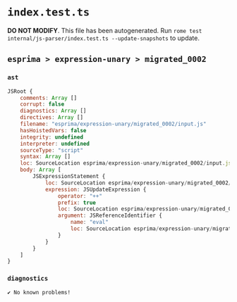 # `index.test.ts`

**DO NOT MODIFY**. This file has been autogenerated. Run `rome test internal/js-parser/index.test.ts --update-snapshots` to update.

## `esprima > expression-unary > migrated_0002`

### `ast`

```javascript
JSRoot {
	comments: Array []
	corrupt: false
	diagnostics: Array []
	directives: Array []
	filename: "esprima/expression-unary/migrated_0002/input.js"
	hasHoistedVars: false
	integrity: undefined
	interpreter: undefined
	sourceType: "script"
	syntax: Array []
	loc: SourceLocation esprima/expression-unary/migrated_0002/input.js 1:0-2:0
	body: Array [
		JSExpressionStatement {
			loc: SourceLocation esprima/expression-unary/migrated_0002/input.js 1:0-1:6
			expression: JSUpdateExpression {
				operator: "++"
				prefix: true
				loc: SourceLocation esprima/expression-unary/migrated_0002/input.js 1:0-1:6
				argument: JSReferenceIdentifier {
					name: "eval"
					loc: SourceLocation esprima/expression-unary/migrated_0002/input.js 1:2-1:6 (eval)
				}
			}
		}
	]
}
```

### `diagnostics`

```
✔ No known problems!

```
